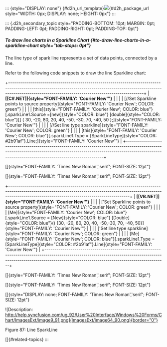 ::: {style="DISPLAY: none"}
[](ms-xhelp:///?Id=d2h_url_template){#d2h_url_template}![](!package_url!){#d2h_package_url style="WIDTH: 0px; DISPLAY: none; HEIGHT: 0px"}
:::

::: {.d2h_secondary_topic style="PADDING-BOTTOM: 10pt; MARGIN: 0pt; PADDING-LEFT: 0pt; PADDING-RIGHT: 0pt; PADDING-TOP: 0pt"}
##### To draw line charts in a Sparkline Chart {#to-draw-line-charts-in-a-sparkline-chart style="tab-stops: 0pt"}

The line type of spark line represents a set of data points, connected by a line.

Refer to the following code snippets to draw the line Sparkline chart:

+-------------------------------------------------------------------------------------------------------------------------------------------------------------------------------------------------------------------------------+
| **[\[C#.NET\]]{style="FONT-FAMILY: 'Courier New'"}**                                                                                                                                                                          |
|                                                                                                                                                                                                                               |
| [//Set Sparkline points to source property]{style="FONT-FAMILY: 'Courier New'; COLOR: green"}                                                                                                                                 |
|                                                                                                                                                                                                                               |
| [this]{style="FONT-FAMILY: 'Courier New'; COLOR: blue"}[.sparkLine1.Source =[new]{style="COLOR: blue"} [double]{style="COLOR: blue"}\[\] { 30, -20, 80, 20, 40, -50, -30, 70, -40, 50 };]{style="FONT-FAMILY: 'Courier New'"} |
|                                                                                                                                                                                                                               |
| [//Set line type sparkline]{style="FONT-FAMILY: 'Courier New'; COLOR: green"}                                                                                                                                                 |
|                                                                                                                                                                                                                               |
| [this]{style="FONT-FAMILY: 'Courier New'; COLOR: blue"}[.sparkLine1.Type = [SparkLineType]{style="COLOR: #2b91af"}.Line;]{style="FONT-FAMILY: 'Courier New'"}                                                                 |
+-------------------------------------------------------------------------------------------------------------------------------------------------------------------------------------------------------------------------------+

[]{style="FONT-FAMILY: 'Times New Roman','serif'; FONT-SIZE: 12pt"} 

[]{style="FONT-FAMILY: 'Times New Roman','serif'; FONT-SIZE: 12pt"} 

+------------------------------------------------------------------------------------------------------------------------------------------------------------------------------------------------------------------------+
| **[\[VB.NET\]]{style="FONT-FAMILY: 'Courier New'"}**                                                                                                                                                                   |
|                                                                                                                                                                                                                        |
| [\'Set Sparkline points to source property]{style="FONT-FAMILY: 'Courier New'; COLOR: green"}                                                                                                                          |
|                                                                                                                                                                                                                        |
| [Me]{style="FONT-FAMILY: 'Courier New'; COLOR: blue"}[.sparkLine1.Source = [New]{style="COLOR: blue"} [Double]{style="COLOR: blue"}() {30, -20, 80, 20, 40, -50,-30, 70, -40, 50}]{style="FONT-FAMILY: 'Courier New'"} |
|                                                                                                                                                                                                                        |
| [\'Set line type sparkline]{style="FONT-FAMILY: 'Courier New'; COLOR: green"}                                                                                                                                          |
|                                                                                                                                                                                                                        |
| [Me]{style="FONT-FAMILY: 'Courier New'; COLOR: blue"}[.sparkLine1.Type = [SparkLineType]{style="COLOR: #2b91af"}.Line]{style="FONT-FAMILY: 'Courier New'"}                                                             |
+------------------------------------------------------------------------------------------------------------------------------------------------------------------------------------------------------------------------+

[]{style="FONT-FAMILY: 'Times New Roman','serif'; FONT-SIZE: 12pt"} 

[]{style="FONT-FAMILY: 'Times New Roman','serif'; FONT-SIZE: 12pt"} 

[]{style="DISPLAY: none; FONT-FAMILY: 'Times New Roman','serif'; FONT-SIZE: 12pt"} 

![Description: http://help.syncfusion.com/ug_92/User%20Interface/Windows%20Forms/Chart/ImagesExt/image9_91.png](ImagesExt/image64_90.png){border="0"}

Figure 87: Line SparkLine

[]{#related-topics}
:::
